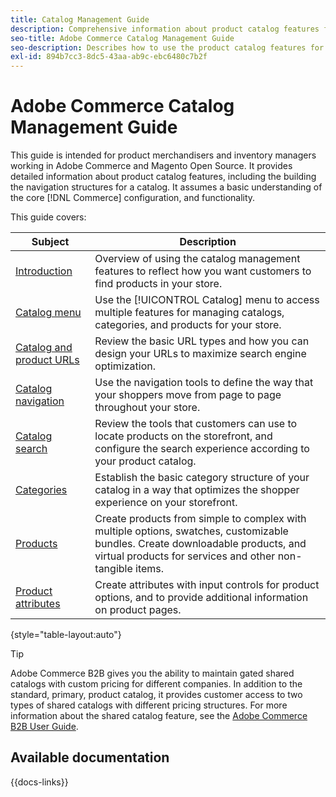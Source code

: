 ```yaml
---
title: Catalog Management Guide
description: Comprehensive information about product catalog features for Adobe Commerce and Magento Open Source administrators and eCommerce merchandisers.
seo-title: Adobe Commerce Catalog Management Guide
seo-description: Describes how to use the product catalog features for Adobe Commerce and Magento Open Source.
exl-id: 894b7cc3-8dc5-43aa-ab9c-ebc6480c7b2f
---
```

# Adobe Commerce Catalog Management Guide

This guide is intended for product merchandisers and inventory managers working in Adobe Commerce and Magento Open Source. It provides detailed information about product catalog features, including the building the navigation structures for a catalog. It assumes a basic understanding of the core [!DNL Commerce] configuration, and functionality.

This guide covers:

| Subject | Description |
| ------- | ----------- |
| [Introduction](introduction.md) | Overview of using the catalog management features to reflect how you want customers to find products in your store.|
| [Catalog menu](catalog-menu.md) | Use the [!UICONTROL Catalog] menu to access multiple features for managing catalogs, categories, and products for your store. |
| [Catalog and product URLs](catalog-urls.md) | Review the basic URL types and how you can design your URLs to maximize search engine optimization. |
| [Catalog navigation](navigation.md) | Use the navigation tools to define the way that your shoppers move from page to page throughout your store. |
| [Catalog search](search.md) | Review the tools that customers can use to locate products on the storefront, and configure the search experience according to your product catalog.|
| [Categories](categories.md) | Establish the basic category structure of your catalog in a way that optimizes the shopper experience on your storefront.|
| [Products](products-list.md) | Create products from simple to complex with multiple options, swatches, customizable bundles. Create downloadable products, and virtual products for services and other non-tangible items.|
| [Product attributes](product-attributes.md) | Create attributes with input controls for product options, and to provide additional information on product pages. |

{style="table-layout:auto"}

>[!TIP]
>
>Adobe Commerce B2B gives you the ability to maintain gated shared catalogs with custom pricing for different companies. In addition to the standard, primary, product catalog, it provides customer access to two types of shared catalogs with different pricing structures. For more information about the shared catalog feature, see the [Adobe Commerce B2B User Guide](../b2b/catalog-shared.md).

## Available documentation

{{docs-links}}
